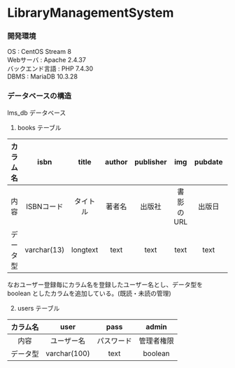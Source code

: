 # LibraryManagementSystem

### 開発環境
OS : CentOS Stream 8</br>
Webサーバ : Apache 2.4.37</br>
バックエンド言語 : PHP 7.4.30</br>
DBMS : MariaDB 10.3.28</br>

### データベースの構造
lms_db データベース

1. books テーブル

|カラム名|isbn|title|author|publisher|img|pubdate|description|user|regidate|
|:---:|:---:|:---:|:---:|:---:|:---:|:---:|:---:|:---:|:---:|
|内容|ISBNコード|タイトル|著者名|出版社|書影のURL|出版日|説明|登録者|登録日
|データ型|varchar(13)|longtext|text|text|text|text|longtext|text|text|

なおユーザー登録毎にカラム名を登録したユーザー名とし、データ型を boolean としたカラムを追加している。(既読・未読の管理)

2. users テーブル

|カラム名|user|pass|admin|
|:---:|:---:|:---:|:---:|
|内容|ユーザー名|パスワード|管理者権限|
|データ型|varchar(100)|text|boolean|